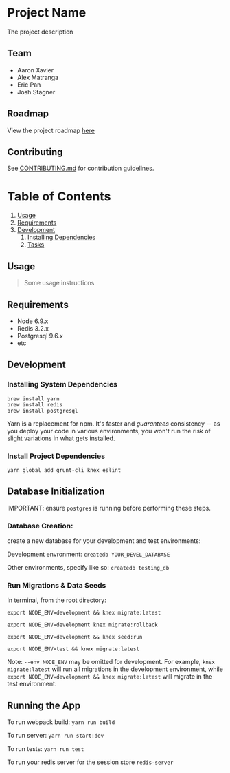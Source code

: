 # Project Name

The project description

## Team

- Aaron Xavier
- Alex Matranga
- Eric Pan
- Josh Stagner

## Roadmap

View the project roadmap [here](https://trello.com/b/RdOarHS9/project-plasma)

## Contributing

See [CONTRIBUTING.md](CONTRIBUTING.md) for contribution guidelines.

# Table of Contents

1. [Usage](#Usage)
1. [Requirements](#requirements)
1. [Development](#development)
    1. [Installing Dependencies](#installing-dependencies)
    1. [Tasks](#tasks)

## Usage

> Some usage instructions

## Requirements

- Node 6.9.x
- Redis 3.2.x
- Postgresql 9.6.x
- etc

## Development

### Installing System Dependencies

```
brew install yarn
brew install redis
brew install postgresql
```

Yarn is a replacement for npm. It's faster and *guarantees* consistency -- as you deploy your code in various environments, you won't run the risk of slight variations in what gets installed.

### Install Project Dependencies

```
yarn global add grunt-cli knex eslint
```

## Database Initialization

IMPORTANT: ensure `postgres` is running before performing these steps.

### Database Creation:

create a new database for your development and test environments:

Development envronment: `createdb YOUR_DEVEL_DATABASE`

Other environments, specify like so: `createdb testing_db`

### Run Migrations & Data Seeds

In terminal, from the root directory:

`export NODE_ENV=development && knex migrate:latest`

`export NODE_ENV=development knex migrate:rollback`

`export NODE_ENV=development && knex seed:run`

`export NODE_ENV=test && knex migrate:latest`

Note: `--env NODE_ENV` may be omitted for development. For example, `knex migrate:latest` will run all migrations in the development environment, while `export NODE_ENV=development && knex migrate:latest` will migrate in the test environment.

## Running the App

To run webpack build: `yarn run build`

To run server: `yarn run start:dev`

To run tests: `yarn run test`

To run your redis server for the session store `redis-server`







